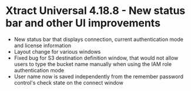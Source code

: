 # Xtract Universal 4.18.8 - New status bar and other UI improvements

* New status bar that displays connection, current authentication mode and license information
* Layout change for various windows
* Fixed bug for S3 destination definition window, that would not allow users to type the bucket name manually when using the IAM role authentication mode
* User name now is saved independently from the remember password control's check state on the connect window
